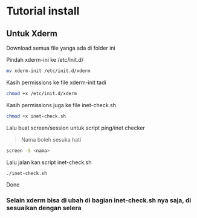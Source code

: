 # Tutorial install

## Untuk Xderm

Download semua file yanga ada di folder ini

Pindah xderm-ini ke /etc/init.d/
```bash
mv xderm-init /etc/init.d/xderm
```

Kasih permissions ke file xderm-init tadi
```bash
chmod +x /etc/init.d/xderm
```

Kasih permissions juga ke file inet-check.sh
```bash
chmod +x inet-check.sh
```

Lalu buat screen/session untuk script ping/inet checker
> Nama boleh sesuka hati
```bash
screen -S <nama>
```

Lalu jalan kan script inet-check.sh
```bash
./inet-check.sh
```

Done

### Selain xderm bisa di ubah di bagian inet-check.sh nya saja, di sesuaikan dengan selera
